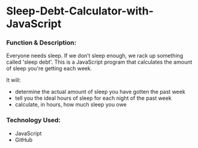 # Sleep-Debt-Calculator-with-JavaScript

<h3>Function & Description:</h3>

Everyone needs sleep. If we don’t sleep enough, we rack up something called 'sleep debt'. This is a JavaScript program that calculates the amount of sleep you're getting each week.

It will: 

- determine the actual amount of sleep you have gotten the past week
- tell you the ideal hours of sleep for each night of the past week
- calculate, in hours, how much sleep you owe


<h3>Technology Used:</h3>

- JavaScript
- GitHub 







